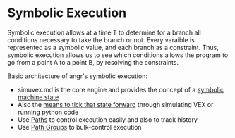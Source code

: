 Symbolic Execution
==================

Symbolic execution allows at a time T to determine for a branch all conditions
necessary to take the branch or not. Every varaible is represented as a symbolic
value, and each branch as a constraint. Thus, symbolic execution allows us to
see which conditions allows the program to go from a point A to a point B, by
resolving the constraints.

Basic architecture of angr's symbolic execution:

- simuvex.md is the core engine and provides the concept of a [symbolic machine state](states.md)
- Also the [means to tick that state forward](simuvex.md) through simulating VEX or running python code
- Use [Paths](paths.md) to control execution easily and also to track history
- Use [Path Groups](pathgroups.md) to bulk-control execution
